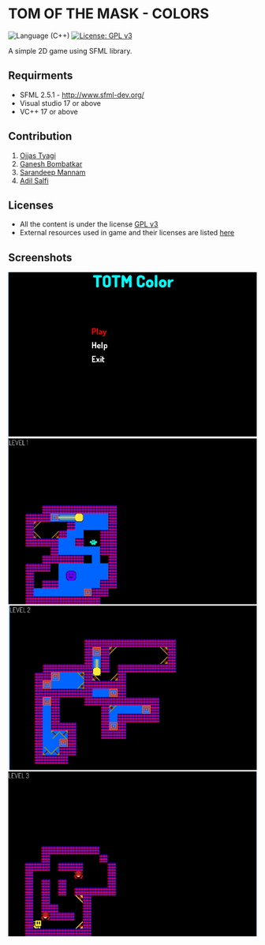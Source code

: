 # TOM OF THE MASK - COLORS
![Language (C++)](https://img.shields.io/badge/powered_by-C++-brightgreen.svg?style=flat-square)  [![License: GPL v3](https://img.shields.io/badge/License-GPL%20v3-blue.svg)](http://www.gnu.org/licenses/gpl-3.0)  

 A simple 2D game using SFML library.

## Requirments
- SFML 2.5.1 - http://www.sfml-dev.org/
- Visual studio 17 or above
- VC++ 17 or above



## Contribution
1) [Ojjas Tyagi](https://github.com/tyagio)
2) [Ganesh Bombatkar](https://github.com/Ganesh-RB)
3) [Sarandeep Mannam](https://github.com/sarandeepmannam)
4) [Adil Salfi](https://github.com/AdilSalfi)

## Licenses
- All the content is under the license [GPL v3](https://github.com/IITH-CS1023/cs1023-sdf-project-team-3/blob/main/GPL-v3.0.md)
- External resources used in game and their licenses are  listed [here](https://github.com/IITH-CS1023/cs1023-sdf-project-team-3/blob/main/PROJECT-TOTM/licenses.txt) 

## Screenshots
![Screenshot](screenshots/Screenshot-mm.png?raw=true "Sample Main Menu")
![Screenshot](screenshots/Screenshot-l1.png?raw=true "Sample Main Menu")
![Screenshot](screenshots/Screenshot-l2.png?raw=true "Sample Main Menu")
![Screenshot](screenshots/Screenshot-l3.png?raw=true "Sample Main Menu")